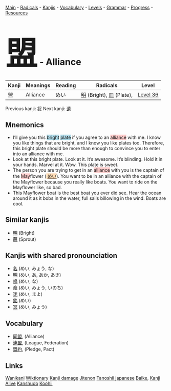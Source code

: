 <style> bigfont {font-size: 100px}</style>
[Main](../README.md) -
[Radicals](../radicals.md) -
[Kanjis](../kanjis.md) -
[Vocabulary](../vocabulary.md) -
[Levels](../levels.md) -
[Grammar](../grammar.md) - 
[Progress](../progress.md) -
[Resources](../resources.md)
# <bigfont> 盟</bigfont> - Alliance 

| Kanji | Meanings | Reading | Radicals | Level |
| --- | --- | --- | --- | --- |
| 盟 | Alliance | めい | [明](../radicals/明.md) (Bright), [皿](../radicals/皿.md) (Plate),  | [Level 36](../levels/wk_level36.md) |

Previous kanji: [将](将.md) Next kanji: [遺](遺.md) 

## Mnemonics
 * I’ll give you this <span style="background-color:#ADD8E6"> bright</span> <span style="background-color:#ADD8E6"> plate</span> if you agree to an <span style="background-color:#ffcccb"> alliance</span> with me. I know you like things that are bright, and I know you like plates too. Therefore, this bright plate should be more than enough to convince you to enter into an alliance with me.
* Look at this bright plate. Look at it. It’s awesome. It’s blinding. Hold it in your hands. Marvel at it. Wow. This plate is sweet.
* The person you are trying to get in an <span style="background-color:#ffcccb"> alliance</span> with you is the captain of the <span style="background-color:#ffcccb"> May</span>flower (<span style="background-color:#fed8b1"> [めい](https://jisho.org/search/めい)</span>). You want to be in an alliance with the captain of the Mayflower because you really like boats. You want to ride on the Mayflower like, so bad.
* This Mayflower boat is the best boat you ever did see. Hear the ocean around it as it bobs in the water, full sails billowing in the wind. Boats are cool.


## Similar kanjis
 * [明](明.md) (Bright)
* [萌](萌.md) (Sprout)



## Kanjis with shared pronounciation
 * [名](名.md) (めい, みょう, な)
* [明](明.md) (めい, あ, あか, あき)
* [鳴](鳴.md) (めい, な)
* [命](命.md) (めい, みょう, いのち)
* [迷](迷.md) (めい, まよ)
* [銘](銘.md) (めい)
* [冥](冥.md) (めい, みょう)



## Vocabulary
 * [同盟](../vocabulary/盟.md), (Alliance)
* [連盟](../vocabulary/盟.md), (League, Federation)
* [盟約](../vocabulary/盟.md), (Pledge, Pact)




## Links 


[Wanikani](https://www.wanikani.com/kanji/盟)
[Wiktionary](https://en.wiktionary.org/wiki/盟)
[Kanji damage](http://www.kanjidamage.com/kanji/search?utf8=✓&q=盟)
[Jitenon](https://jitenon.com/kanji/盟)
[Tanoshii japanese](https://www.tanoshiijapanese.com/dictionary/kanji.cfm?k=盟)
[Baike](https://baike.baidu.com/item/盟),
[Kanji Alive](https://app.kanjialive.com/盟)
[Kanshudo](https://www.kanshudo.com/searchmn?q=盟)
[Koohii](https://kanji.koohii.com/study/kanji/盟)
